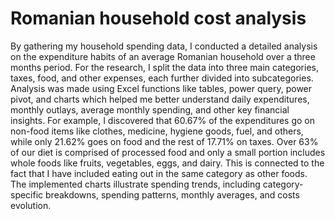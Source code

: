 # Romanian household cost analysis
By gathering my household spending data, I conducted a detailed analysis on the expenditure habits of an average Romanian household over a three months period. 
For the research, I split the data into three main categories, taxes, food, and other expenses, each further divided into subcategories.
Analysis was made using Excel functions like tables, power query, power pivot, and charts which helped me better understand daily expenditures, monthly outlays, average monthly spending, and other key financial insights.
For example, I discovered that 60.67% of the expenditures go on non-food items like clothes, medicine, hygiene goods, fuel, and others, while only 21.62% goes on food and the rest of 17.71% on taxes.
Over 63% of our diet is comprised of processed food and only a small portion includes whole foods like fruits, vegetables, eggs, and dairy. This is connected to the fact that I have included eating out in the same category as other foods.
The implemented charts illustrate spending trends, including category-specific breakdowns, spending patterns, monthly averages, and costs evolution.
